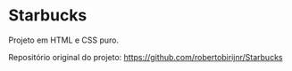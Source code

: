 # Starbucks

Projeto em HTML e CSS puro.

Repositório original do projeto: https://github.com/robertobirijnr/Starbucks
